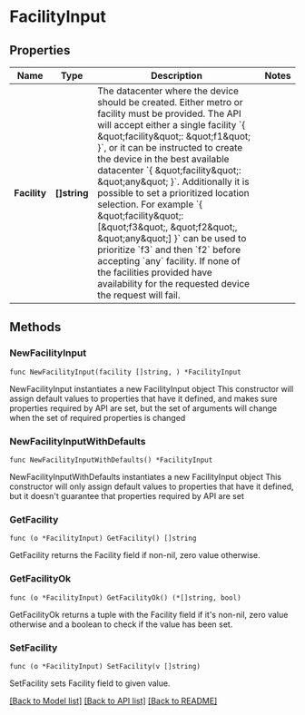 # FacilityInput

## Properties

Name | Type | Description | Notes
------------ | ------------- | ------------- | -------------
**Facility** | **[]string** | The datacenter where the device should be created.  Either metro or facility must be provided.  The API will accept either a single facility &#x60;{ \&quot;facility\&quot;: \&quot;f1\&quot; }&#x60;, or it can be instructed to create the device in the best available datacenter &#x60;{ \&quot;facility\&quot;: \&quot;any\&quot; }&#x60;.  Additionally it is possible to set a prioritized location selection. For example &#x60;{ \&quot;facility\&quot;: [\&quot;f3\&quot;, \&quot;f2\&quot;, \&quot;any\&quot;] }&#x60; can be used to prioritize &#x60;f3&#x60; and then &#x60;f2&#x60; before accepting &#x60;any&#x60; facility. If none of the facilities provided have availability for the requested device the request will fail. | 

## Methods

### NewFacilityInput

`func NewFacilityInput(facility []string, ) *FacilityInput`

NewFacilityInput instantiates a new FacilityInput object
This constructor will assign default values to properties that have it defined,
and makes sure properties required by API are set, but the set of arguments
will change when the set of required properties is changed

### NewFacilityInputWithDefaults

`func NewFacilityInputWithDefaults() *FacilityInput`

NewFacilityInputWithDefaults instantiates a new FacilityInput object
This constructor will only assign default values to properties that have it defined,
but it doesn't guarantee that properties required by API are set

### GetFacility

`func (o *FacilityInput) GetFacility() []string`

GetFacility returns the Facility field if non-nil, zero value otherwise.

### GetFacilityOk

`func (o *FacilityInput) GetFacilityOk() (*[]string, bool)`

GetFacilityOk returns a tuple with the Facility field if it's non-nil, zero value otherwise
and a boolean to check if the value has been set.

### SetFacility

`func (o *FacilityInput) SetFacility(v []string)`

SetFacility sets Facility field to given value.



[[Back to Model list]](../README.md#documentation-for-models) [[Back to API list]](../README.md#documentation-for-api-endpoints) [[Back to README]](../README.md)


